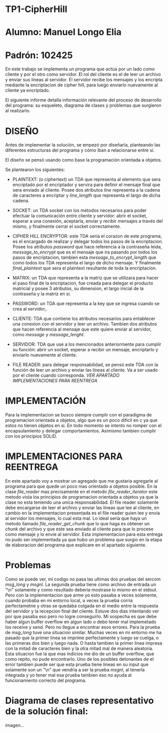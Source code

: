 # TP1-CipherHill
# Alumno: Manuel Longo Elia
# Padrón: 102425

En este trabajo se implementa un programa que actúa por un lado como cliente y por el otro como servidor. El rol del cliente es el de leer un archivo y enviar sus lineas al servidor. El servidor recibe los mensajes y los encripta mediante la encriptacion de cipher hill, para luego enviarlo nuevamente al cliente ya encriptado.

El siguiente informe detalla información relevante del proceso de desarrollo del programa: su esqueleto, diagrama de clases y problemas que surgieron al realizarlo.

# DISEÑO

Antes de implementar la solución, se empezó por diseñarla, planteando las diferentes estructuras del programa y cómo iban a relacionarse entre sí. 

El diseño se pensó usando como base la programación orientada a objetos.

Se plantearon los siguientes:

- PLAINTEXT: (o ciphertext) un TDA que representa al elemento que sera encriptado por el encriptador y servira para definir el mensaje final que sera enviado al cliente. Posee dos atributos *line* representa a la cadena de caracteres a encriptar y *line_length* que representa el largo de dicha cadena.

- SOCKET: un TDA socket con los métodos necesarios para poder efectuar la comunicación entre cliente y servidor: abrir el socket, esperar a una conexión, aceptarla, enviar y recibir mensajes a través del mismo, y finalmente cerrar el socket correctamente.


- CIPHER HILL ENCRYPTOR: este TDA seria el corazon de este programa, es el encargado de realizar y delegar todos los pasos de la encriptacion. Posee los atributos *password* que hace referencia a la contraseña leida, *message_to_encrypt* que es el mensaje que ira pasando por todos los pasos de encriptacion, tambien esta *message_to_encrypt_length* que como todos los TDA representa el largo de dicho mensaje. Y finalmente *final_plaintext* que sera el plaintext resultante de toda la encriptacion.

- MATRIX: un TDA que representa a la matriz que se utilizara para hacer el paso final de la encriptacion, fue creada para delegar el producto matricial y posee 3 atributos, su dimension, el largo inicial de la contraseña y la matriz en si.

- PASSWORD: un TDA que representa a la key que se ingresa cuando se crea al servidor,.

- CLIENTE: TDA que contiene los atributos necesarios para entablecer una conexion con el servidor y leer un archivo. Tambien dos atributos que hacen referencia al mensaje que este quiere enviar al servidor, como *message* y *message_lenght*.

- SERVIDOR: TDA que use a los mencionados anteriormente para cumplir su función: abrir un socket, esperar a recibir un mensaje, encriptarlo y enviarlo nuevamente al cliente.

- FILE READER: para delegar responsabilidad, se pensó este TDA con la función de leer un archivo y enviar las lineas al cliente. Va a ser usado por el cliente cuando corresponda. *VER APARTADO IMPLEMENTACIONES PARA REENTREGA*


# IMPLEMENTACIÓN

Para la implementacion se busco siempre cumplir con el paradigma de programacion orientada a objetos, algo que es un poco dificil en c ya que estos no tienen objetos en si. En todo momento se intento no romper con el encapsulamiento y delegar comportamientos. Asimismo tambien cumplir con los principios SOLID.

# IMPLEMENTACIONES PARA REENTREGA

En este apartado voy a mostrar un agregado que me gustaria agregarle al programa para que quede un poco mas orientado a objetos posible. En la clase *file_reader* mas precisamente en el metodo *file_reader_iterator* este metodo viola los principios de programacion orientada a objetos ya que la clase no esta teniendo una unica responsabilidad. El file reader solamente debe encargarse de leer el archivo y enviar las lineas que lee al cliente, en cambio en la implementacion presentada es el file reader quien lee y envia al servidor los mensajes, lo cual esta mal.
Lo ideal seria que haya un metodo llamado *file_reader_get_chunk* que lo que haga es obtener un *chunk* del archivo y que este sea enviado al cliente para que lo procese como mensaje y lo envie al servidor. Esta implementacion para esta entrega no pudo ser implementada ya que hubo un problema que surgio en la etapa de elaboracion del programa que explicare en el apartado siguiente.

# Problemas

Como se puede ver, mi codigo no pasa las ultimas dos pruebas del sercom *msg_long* y *msgnl*. La segunda prueba tiene como archivo de entrada un "\n" solamente y como resultado deberia mostrase lo mismo en el stdout. Pero con la implementacion que arme yo esto pasaba a veces solamente, cuando probaba en mi entorno local, a veces la prueba corria perfectametne y otras se quedaba colgada en el medio entre la respuesta del servidor y la recepcion final del cliente. Estuve dos dias intentando ver por que pasaba eso pero no logre conseguirlo. Mi sospecha es que debe haber algun buffer overflow en algun lado o debo tener mal implemetado los receive y send. Pero no llegue a encontrar esos errores.
Para la prueba de *msg_long* tuve una situacion similar. Muchas veces en mi entorno me ha pasado que la primer linea se imprime perfectamente y luego se cuelga, o las primeras dos bien y luego nada. O hasta tambien la primer linea impresa con la mitad de caracteres bien y la otra mitad mal de manera aleatoria. Esta situacion fue la que mas indicios me dio de un buffer overflow, que como repito, no pude encontrarlo. Uno de los posibles detonantes de el error tambien puede ser que esta prueba tiene lineas en su input que solamente son un "\n" que vendria a ser la prueba *msgnl*, al tenerla integrada y yo tener mal esa prueba tambien eso no ayuda al funcionamiento correcto del programa. 

# Diagrama de clases representativo de la solución final:

imagen...
